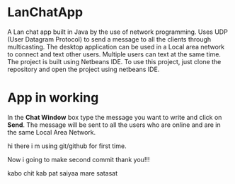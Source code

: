 # LanChatApp
A Lan chat app built in Java by the use of network programming. 
Uses UDP (User Datagram Protocol) to send a message to all the clients through multicasting. 
The desktop application can be used  in a Local area network  to 
connect and text other users. 
Multiple users can text at the same time.
The project is built using Netbeans IDE. To use this project, just clone the repository and open the project using netbeans IDE.
# App in working



 In the **Chat Window** box type the message you want to write and click on **Send**. The message will be sent to all the users who are online and are in the same Local Area Network.

hi there i m using git/github for first time.

Now i going to make second commit thank you!!!


kabo chit kab pat saiyaa mare satasat
